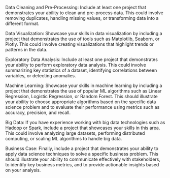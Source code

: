 Data Cleaning and Pre-Processing: Include at least one project that demonstrates your ability to clean and pre-process data. This could involve removing duplicates, handling missing values, or transforming data into a different format.



Data Visualization: Showcase your skills in data visualization by including a project that demonstrates the use of tools such as Matplotlib, Seaborn, or Plotly. This could involve creating visualizations that highlight trends or patterns in the data.



Exploratory Data Analysis: Include at least one project that demonstrates your ability to perform exploratory data analysis. This could involve summarizing key statistics of a dataset, identifying correlations between variables, or detecting anomalies.



Machine Learning: Showcase your skills in machine learning by including a project that demonstrates the use of popular ML algorithms such as Linear Regression, Logistic Regression, or Random Forest. This should illustrate your ability to choose appropriate algorithms based on the specific data science problem and to evaluate their performance using metrics such as accuracy, precision, and recall.



Big Data: If you have experience working with big data technologies such as Hadoop or Spark, include a project that showcases your skills in this area. This could involve analyzing large datasets, performing distributed computing, or scaling ML algorithms to handle big data.



Business Case: Finally, include a project that demonstrates your ability to apply data science techniques to solve a specific business problem. This should illustrate your ability to communicate effectively with stakeholders, to identify key business metrics, and to provide actionable insights based on your analysis.
